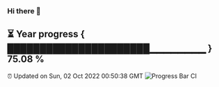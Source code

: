 ### Hi there 👋
⏳ Year progress { ██████████████████████▁▁▁▁▁▁▁▁ } 75.08 %
---
⏰ Updated on Sun, 02 Oct 2022 00:50:38 GMT
![Progress Bar CI](https://github.com/Moyi321/Moyi321/workflows/Progress%20Bar%20CI/badge.svg)
